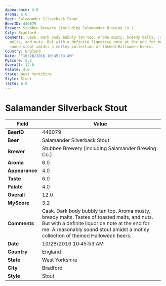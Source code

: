 ```yaml
---
Appearance: 4.0
Aroma: 6.0
Beer: Salamander Silverback Stout
BeerID: 446079
Brewer: Stubbee Brewery (including Salamander Brewing Co.)
City: Bradford
Comments: Cask. Dark body bubbly tan top. Aroma musty, bready malts. Tastes of toasted
  malts, and nuts. But with a definite liquorice note at the end for me. A reasonably
  sound stout amidst a motley collection of themed Halloween beers.
Country: England
Date: '"10/28/2016 10:45:53 AM"'
MyScore: 3.2
Overall: 12.0
Palate: 4.0
State: West Yorkshire
Style: Stout
Taste: 6.0
---
```


# Salamander Silverback Stout

| Field         | Value |
|---------------|-------|
| **BeerID** | 446079 |
| **Beer** | Salamander Silverback Stout |
| **Brewer** | Stubbee Brewery (including Salamander Brewing Co.) |
| **Aroma** | 6.0 |
| **Appearance** | 4.0 |
| **Taste** | 6.0 |
| **Palate** | 4.0 |
| **Overall** | 12.0 |
| **MyScore** | 3.2 |
| **Comments** | Cask. Dark body bubbly tan top. Aroma musty, bready malts. Tastes of toasted malts, and nuts. But with a definite liquorice note at the end for me. A reasonably sound stout amidst a motley collection of themed Halloween beers. |
| **Date** | 10/28/2016 10:45:53 AM |
| **Country** | England |
| **State** | West Yorkshire |
| **City** | Bradford |
| **Style** | Stout |
